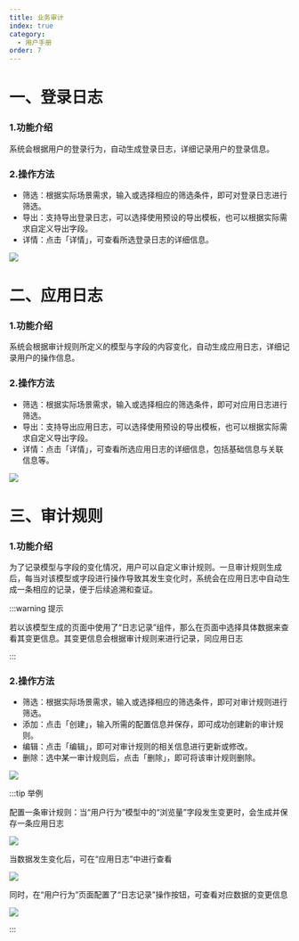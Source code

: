 ```yaml
---
title: 业务审计
index: true
category:
  - 用户手册
order: 7
---
```

# 一、登录日志
### 1.功能介绍
系统会根据用户的登录行为，自动生成登录日志，详细记录用户的登录信息。

### 2.操作方法
+ 筛选：根据实际场景需求，输入或选择相应的筛选条件，即可对登录日志进行筛选。
+ 导出：支持导出登录日志，可以选择使用预设的导出模板，也可以根据实际需求自定义导出字段。
+ 详情：点击「详情」，可查看所选登录日志的详细信息。

![](https://oinone-jar.oss-cn-zhangjiakou.aliyuncs.com/welcome-document/standard%20module/operational%20auditing/dl.png)

# 二、应用日志
### 1.功能介绍
系统会根据审计规则所定义的模型与字段的内容变化，自动生成应用日志，详细记录用户的操作信息。

### 2.操作方法
+ 筛选：根据实际场景需求，输入或选择相应的筛选条件，即可对应用日志进行筛选。
+ 导出：支持导出应用日志，可以选择使用预设的导出模板，也可以根据实际需求自定义导出字段。
+ 详情：点击「详情」，可查看所选应用日志的详细信息，包括基础信息与关联信息等。

![](https://oinone-jar.oss-cn-zhangjiakou.aliyuncs.com/welcome-document/standard%20module/operational%20auditing/yy.png)

# 三、审计规则
### 1.功能介绍
为了记录模型与字段的变化情况，用户可以自定义审计规则。一旦审计规则生成后，每当对该模型或字段进行操作导致其发生变化时，系统会在应用日志中自动生成一条相应的记录，便于后续追溯和查证。

:::warning 提示

若以该模型生成的页面中使用了“日志记录”组件，那么在页面中选择具体数据来查看其变更信息。其变更信息会根据审计规则来进行记录，同应用日志

:::

### 2.操作方法
+ 筛选：根据实际场景需求，输入或选择相应的筛选条件，即可对审计规则进行筛选。
+ 添加：点击「创建」，输入所需的配置信息并保存，即可成功创建新的审计规则。
+ 编辑：点击「编辑」，即可对审计规则的相关信息进行更新或修改。
+ 删除：选中某一审计规则后，点击「删除」，即可将该审计规则删除。

![](https://oinone-jar.oss-cn-zhangjiakou.aliyuncs.com/welcome-document/standard%20module/operational%20auditing/gz1.png)

:::tip 举例

配置一条审计规则：当“用户行为”模型中的“浏览量”字段发生变更时，会生成并保存一条应用日志

![](https://oinone-jar.oss-cn-zhangjiakou.aliyuncs.com/welcome-document/standard%20module/operational%20auditing/gz2.gif)

当数据发生变化后，可在“应用日志”中进行查看

![](https://oinone-jar.oss-cn-zhangjiakou.aliyuncs.com/welcome-document/standard%20module/operational%20auditing/gz3.png)

同时，在“用户行为”页面配置了“日志记录”操作按钮，可查看对应数据的变更信息

![](https://oinone-jar.oss-cn-zhangjiakou.aliyuncs.com/welcome-document/standard%20module/operational%20auditing/gz4.gif)

:::


